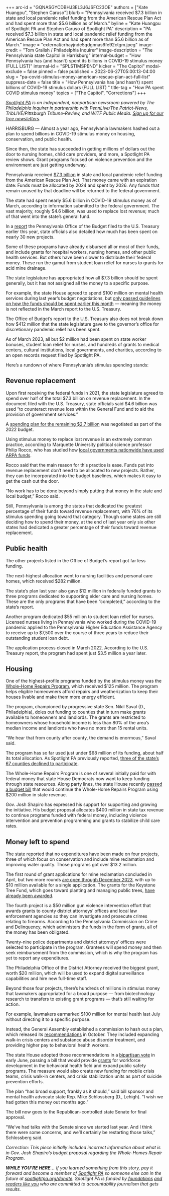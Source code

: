 +++
arc-id = "GQNASGYCDBHJ3EL3J6JSFC23OE"
authors = ["Kate Huangpu", "Stephen Caruso"]
blurb = "Pennsylvania received $7.3 billion in state and local pandemic relief funding from the American Rescue Plan Act and had spent more than $5.6 billion as of March."
byline = "Kate Huangpu of Spotlight PA and Stephen Caruso of Spotlight PA"
description = "PA received $7.3 billion in state and local pandemic relief funding from the American Rescue Plan Act and had spent more than $5.6 billion as of March."
image = "external/crhayjnde5qdgnnas6fe92ctgm.jpeg"
image-credit = "Tom Gralish / Philadelphia Inquirer"
image-description = "The Pennsylvania state Capitol in Harrisburg"
internal-budget = "How Pennsylvania has (and hasn’t) spent its billions in COVID-19 stimulus money (FULL LIST)"
internal-id = "SPLSTIMSPEND"
kicker = "The Capitol"
modal-exclude = false
pinned = false
published = 2023-06-27T05:00:13-04:00
slug = "pa-covid-stimulus-money-american-rescue-plan-act-full-list"
suppress-date = false
title = "How Pennsylvania has (and hasn’t) spent billions of COVID-19 stimulus dollars (FULL LIST) "
title-tag = "How PA spent COVID stimulus money"
topics = ["The Capitol", "Corrections"]
+++

<a href="https://www.spotlightpa.org/"><i>Spotlight PA</i></a><i> is an independent, nonpartisan newsroom powered by The Philadelphia Inquirer in partnership with PennLive/The Patriot-News, TribLIVE/Pittsburgh Tribune-Review, and WITF Public Media. </i><a href="https://www.spotlightpa.org/newsletters"><i>Sign up for our free newsletters</i></a><i>.</i>

HARRISBURG — Almost a year ago, Pennsylvania lawmakers hashed out a plan to spend billions in COVID-19 stimulus money on housing, conservation, and public health.

Since then, the state has succeeded in getting millions of dollars out the door to nursing homes, child care providers, and more, a Spotlight PA review shows. Grant programs focused on violence prevention and the environment are just getting underway.

Pennsylvania received <a href="https://www.budget.pa.gov/Publications%20and%20Reports/Pages/Fiscal%20Recovery%20Reports.aspx">$7.3 billion</a> in state and local pandemic relief funding from the American Rescue Plan Act. That money came with an expiration date: Funds must be allocated by 2024 and spent by 2026. Any funds that remain unused by that deadline will be returned to the federal government.

<script src="https://www.spotlightpa.org/embed.js" async></script><div data-spl-embed-version="1" data-spl-src="https://www.spotlightpa.org/embeds/newsletter/"></div>


The state had spent nearly $5.6 billion in COVID-19 stimulus money as of March, according to information submitted to the federal government. The vast majority, roughly $4.6 billion, was used to replace lost revenue; much of that went into the state’s general fund.

In a <a href="https://www.budget.pa.gov/Publications%20and%20Reports/ARPA/Documents/PE%20Report-Quarter%201%202023%20(January-March).pdf">report</a> the Pennsylvania Office of the Budget filed to the U.S. Treasury earlier this year, state officials also detailed how much has been spent on nearly 30 new projects.

Some of these programs have already disbursed all or most of their funds, and include grants for hospital workers, nursing homes, and other public health services. But others have been slower to distribute their federal money. These run the gamut from student loan relief for nurses to grants for acid mine drainage.

The state legislature has appropriated how all $7.3 billion should be spent generally, but it has not assigned all the money to a specific purpose.

For example, the state House agreed to spend $100 million on mental health services during last year’s budget negotiations, but <a href="https://www.lehighvalleynews.com/health-news/mental-health/pa-house-passes-100m-mental-health-bill-proposed-by-state-rep-michael-schlossberg">only passed guidelines on how the funds should be spent earlier this month</a> — meaning the money is not reflected in the March report to the U.S. Treasury.

The Office of Budget’s report to the U.S. Treasury also does not break down how $412 million that the state legislature gave to the governor’s office for discretionary pandemic relief has been spent.

As of March 2023, all but $2 million had been spent on state worker bonuses, student loan relief for nurses, and hundreds of grants to medical centers, cultural institutions, local governments, and charities, according to an open records request filed by Spotlight PA.

Here’s a rundown of where Pennsylvania’s stimulus spending stands:

## Revenue replacement

Upon first receiving the federal funds in 2021, the state legislature agreed to spend over half of the total $7.3 billion on revenue replacement. In the document filed with the U.S. Treasury, state officials said $4.6 billion was used “to counteract revenue loss within the General Fund and to aid the provision of government services.”

A <a href="https://www.spotlightpa.org/news/2022/07/pa-stimulus-2022-money-gov-wolf-update-budget/">spending plan for the remaining $2.7 billion</a> was negotiated as part of the 2022 budget.

Using stimulus money to replace lost revenue is an extremely common practice, according to Marquette University political science professor Philip Rocco, who has studied how <a href="https://gfrc.uic.edu/our-work/featured-projects/how-are-cities-using-arpa-fiscal-recovery-funds/">local governments nationwide have used ARPA funds</a>.

Rocco said that the main reason for this practice is ease. Funds put into revenue replacement don’t need to be allocated to new projects. Rather, they can be incorporated into the budget baselines, which makes it easy to get the cash out the door.

“No work has to be done beyond simply putting that money in the state and local budget,” Rocco said.

Still, Pennsylvania is among the states that dedicated the greatest percentage of their funds toward revenue replacement, with 76% of its stimulus spending going toward that category. Though some states are still deciding how to spend their money, at the end of last year only six other states had dedicated a greater percentage of their funds toward revenue replacement.

<div class="flourish-embed flourish-table" data-src="visualisation/14259732"><script src="https://public.flourish.studio/resources/embed.js"></script></div>

## Public health

The other projects listed in the Office of Budget’s report got far less funding.

The next-highest allocation went to nursing facilities and personal care homes, which received $282 million.

The state’s plan last year also gave $12 million in federally funded grants to three programs dedicated to supporting elder care and nursing homes. These are the only programs that have been “completed,” according to the state’s report.

Another program dedicated $55 million to student loan relief for nurses. Licensed nurses living in Pennsylvania who worked during the COVID-19 pandemic applied to the Pennsylvania Higher Education Assistance Agency to receive up to $7,500 over the course of three years to reduce their outstanding student loan debt.

The application process closed in March 2022. According to the U.S. Treasury report, the program had spent just $3.5 million a year later.

## Housing

One of the highest-profile programs funded by the stimulus money was the <a href="https://www.spotlightpa.org/news/2023/06/pa-whole-home-repairs-program-rural-counties-applications/">Whole-Home Repairs Program</a>, which received $125 million. The program helps eligible homeowners afford repairs and weatherization to keep their houses livable and make them more energy efficient.

The program, championed by progressive state Sen. Nikil Saval (D., Philadelphia), doles out funding to counties that in turn make grants available to homeowners and landlords. The grants are restricted to homeowners whose household income is less than 80% of the area’s median income and landlords who have no more than 15 rental units.

“We hear that from county after county, the demand is enormous,” Saval said.

The program has so far used just under $68 million of its funding, about half its total allocation. As Spotlight PA previously reported, <a href="https://www.spotlightpa.org/news/2023/06/pa-whole-home-repairs-program-rural-counties-applications/">three of the state’s 67 counties declined to participate</a>.

The Whole-Home Repairs Program is one of several initially paid for with federal money that state House Democrats now want to keep funding through state resources. Along party lines, the state House recently <a href="https://www.spotlightpa.org/news/2023/06/pa-education-spending-legislature-budget-josh-shapiro/" target="_blank">passed a budget bill</a> that would continue the Whole-Home Repairs Program using $200 million in state revenue.

Gov. Josh Shapiro has expressed his support for supporting and growing the initiative. His budget proposal allocates $400 million in state tax revenue to continue programs funded with federal money, including violence intervention and prevention programming and grants to stabilize child care rates.

## Money left to spend

The state reported that no expenditures have been made on four projects, three of which focus on conservation and include mine reclamation and improving water quality. Those programs got over $13.2 million.

The first round of grant applications for mine reclamation concluded in April, but two more rounds <a href="https://files.dep.state.pa.us/Mining/Abandoned%20Mine%20Reclamation/AbandonedMinePortalFiles/AML_AMD_GRANT_PROGRAM_GUIDANCE.pdf">are open through December 2023</a>, with up to $10 million available for a single application. The grants for the Keystone Tree Fund, which goes toward planting and managing public trees, <a href="https://weconservepa.org/blog/dcnr-announces-11-8-million-investment-to-plant-trees-buffers-meadows/">have already been awarded</a>.

The fourth project is a $50 million gun violence intervention effort that awards grants to county district attorneys’ offices and local law enforcement agencies so they can investigate and prosecute crimes relating to firearms. According to the Pennsylvania Commission on Crime and Delinquency, which administers the funds in the form of grants, all of the money has been obligated.

Twenty-nine police departments and district attorneys’ offices were selected to participate in the program. Grantees will spend money and then seek reimbursement from the commission, which is why the program has yet to report any expenditures.

The Philadelphia Office of the District Attorney received the biggest grant, worth $20 million, which will be used to expand digital surveillance capabilities and hire new full-time staff.

Beyond those four projects, there’s hundreds of millions in stimulus money that lawmakers appropriated for a broad purpose — from biotechnology research to transfers to existing grant programs — that’s still waiting for action.

For example, lawmakers earmarked $100 million for mental health last July without directing it to a specific purpose.

<script src="https://www.spotlightpa.org/embed.js" async></script><div data-spl-embed-version="1" data-spl-src="https://www.spotlightpa.org/embeds/donate/"></div>


Instead, the General Assembly established a commission to hash out a plan, which released its <a href="https://web.archive.org/20221005152702/https://www.dhs.pa.gov/Services/Mental-Health-In-PA/Documents/Behavioral-Health-Commission-Report_October2022.pdf">recommendations</a> in October. They included expanding walk-in crisis centers and substance abuse disorder treatment, and providing higher pay to behavioral health workers.

The state House adopted those recommendations in a <a href="https://www.legis.state.pa.us/cfdocs/billInfo/bill_history.cfm?syear=2023&sind=0&body=H&type=B&bn=849">bipartisan vote</a> in early June, passing a bill that would provide <a href="https://www.legis.state.pa.us/CFDOCS/Legis/PN/Public/btCheck.cfm?txtType=HTM&sessYr=2023&sessInd=0&billBody=H&billTyp=B&billNbr=0849&pn=1463">grants</a> for workforce development in the behavioral health field and expand public safety programs. The measure would also create new funding for mobile crisis teams, crisis walk-in centers, and crisis stabilization units as part of suicide prevention efforts.

The plan “has broad support, frankly as it should,” said bill sponsor and mental health advocate state Rep. Mike Schlossberg (D., Lehigh). “I wish we had gotten this money out months ago.”

The bill now goes to the Republican-controlled state Senate for final approval.

“We’ve had talks with the Senate since we started last year. And I think there were some concerns, and we’ll certainly be restarting those talks,” Schlossberg said.

<i>Correction: This piece initially included incorrect information about what is in Gov. Josh Shapiro’s budget proposal regarding the Whole-Homes Repair Program.</i>

<i><b>WHILE YOU’RE HERE...</b></i><i> If you learned something from this story, pay it forward and become a member of </i><a href="https://www.spotlightpa.org/"><i>Spotlight PA</i></a><i> so someone else can in the future at </i><a href="https://www.spotlightpa.org/donate"><i>spotlightpa.org/donate</i></a><i>. Spotlight PA is funded by</i><a href="https://www.spotlightpa.org/support"><i> foundations</i></a><i> </i><a href="https://www.spotlightpa.org/support"><i>and readers like you</i></a><i> who are committed to accountability journalism that gets results.</i>
